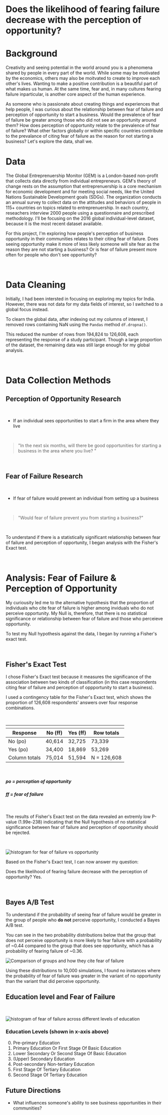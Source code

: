 # Does the likelihood of fearing failure decrease with the perception of opportunity?

# Background
Creativity and seeing potential in the world around you is a phenomena shared by people in every part of the world. While some may be motivated by the economics, others may also be moitvated to create to improve each other's lives. Wanting to make a positive contribution is a beautiful part of what makes us human. At the same time, fear and, in many cultures fearing failure inparticular, is another core aspect of the human experience. 

As someone who is passionate about creating things and experiences that help people, I was curious about the relationship between fear of failure and perception of opportunity to start a business. Would the prevalence of fear of failure be greater among those who did not see an opportunity around them? How does perception of opportunity relate to the prevalence of fear of failure? What other factors globally or within specific countries contribute to the prevalance of citing fear of failure as the reason for not starting a business? Let's explore the data, shall we.

# Data

The Global Entreprenuership Monitor (GEM) is a London-based non-profit that collects data directly from individual entrepreneurs. GEM's theory of change rests on the assumption that entreprenuership is a core mechanism for economic development and for meeting social needs, like the United Nations Sustainable Development goals (SDGs). The organization conducts an annual survey to collect data on the attitudes and behaviors of people in 115+ countries on topics related to entreprenuership. In each country, reseachers interview 2000 people using a questionnaire and prescribed methodology. I'll be focusing on the 2016 global individual-level dataset, because it is the most recent dataset available. 

For this project, I'm exploring how people's perception of business opportunity in their communities relates to their citing fear of failure. Does seeing opportunity make it more of less likely someone will site fear as the reason they are not starting a business? Or is fear of failure present more often for people who don't see opportunity? 

<br>

# Data Cleaning

Initially, I had been intersted in focusing on exploring my topics for India. However, there was not data for my data fields of interest, so I switched to a global focus instead.

To clearn the global data, after indexing out my columns of interest, I removed rows containing NaN using the <code>Pandas</code> method <code>df.dropna()</code>. 

This reduced the number of rows from 194,824 to 126,608, each representing the response of a study participant. Though a large proportion of the dataset, the remaining data was still large enough for my global analysis. 

<br>

# Data Collection Methods

## Perception of Opportunity Research
<br>

* If an individual sees opportunities to start a firm in the area where they live

<br>

>"In the next six months, will there be good opportunities for starting a business in the area where you live? "

<br>

## Fear of Failure Research 

<br>


* If fear of failure would prevent an individual from setting up a business

<br>

>"Would fear of failure prevent you from starting a business?"

<br>

To understand if there is a statistically significant relationship between fear of failure and perception of opportunity, I began analysis with the Fisher's Exact test. 

<br>

# Analysis: Fear of Failure & Perception of Opportunity

My curiousity led me to the alternative hypothesis that the proportion of individuals who cite fear of failure is higher among inviduals who do not perceive opportunity. My Null is, therefore, that there is no statistical significance or relationship between fear of failure and those who perceieve opportunity.

To test my Null hypothesis against the data, I began by running a Fisher's exact test.

<br>

## Fisher's Exact Test

I chose Fisher's Exact test because it measures the significance of the association between two kinds of classification (in this case respondents citing fear of failure and perception of oppportunity to start a business).

I used a contingency table for the Fisher's Exact test, which shows the proportion of 126,608 respondents' answers over four response combinations. 

<br>

<table>
  <thead>
    <tr>
      <th></th>
      <th></th>
      <th></th>
      <th></th>
    </tr>
    <tr>
      <th>Response</th>
      <th>No (ff)</th>
      <th>Yes (ff)</th>
      <th>Row totals</th>
    </tr>
  </thead>
  <tbody>
    <tr>
    <td>No (po)</td>
      <td>40,614</td>
      <td>32,725</td>
      <td>73,339</td>
    </tr>
    <tr>
      <td>Yes (po)</td>
      <td>34,400</td>
      <td>18,869</td>
      <td>53,269</td>
    </tr>
    <tr>
      <td>Column totals</td>
      <td>75,014</td>
      <td>51,594</td>
      <td>N = 126,608</td>
    </tr>
  </tbody>
</table>
<br>
<h5>po = perception of opportunity</h5>
<h5>ff = fear of failure</h5>

<br>



The results of Fisher's Exact test on the data revealed an extremly low P-value (1.99e-238) indicating that the Null hypothesis of no statistical significance between fear of failure and perception of opportuniity should be rejected.

<br>

![histogram for fear of failure vs opportunity](img/fisher_hist.png)


Based on the Fisher's Exact test, I can now answer my question:
<br>

Does the likelihood of fearing failure decrease with the perception of opportunity? Yes.

<br>

## Bayes A/B Test

To understand if the probability of seeing fear of failure would be greater in the group of people who <strong> do not</strong> perceive opportunity, I conducted a Bayes A/B test. 

You can see in the two probability distributions below that the group that does not perceive opportunity is more likely to fear failure with a probability of ~0.44 compared to the group that does see opportunity, which has a probability of fearing failure of ~0.36.

![Comparison of groups and how they cite fear of failure](img/Bayes_AB_prob.png)

Using these distributions to 10,000 simulations, I found no instances where the probability of fear of failure was greater in the variant of no opportunity than the variant that did perceive opportunity.

## Education level and Fear of Failure

<br>

![histogram of fear of failure across different levels of education](img/Fear_education.png)

### Education Levels (shown in x-axis above)
0. Pre-primary Education
1. Primary Education Or First Stage Of Basic Education
2. Lower  Secondary Or Second Stage Of Basic Education
3. (Upper) Secondary Education
4. Post-secondary Non-tertiary Education
5. First Stage Of Tertiary Education
6. Second Stage Of Tertiary Education

## Future Directions

* What influences someone's ability to see business opportunities in their communities? 


